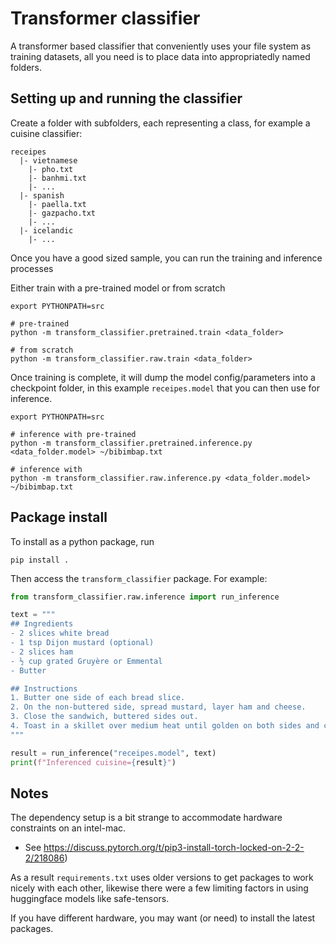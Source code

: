 # Transformer classifier
A transformer based classifier that conveniently uses your file system as training datasets, all you need is to place data into appropriatedly named folders.


## Setting up and running the classifier
Create a folder with subfolders, each representing a class, for example a cuisine classifier:

```
receipes
  |- vietnamese
    |- pho.txt
    |- banhmi.txt
    |- ...
  |- spanish
    |- paella.txt
    |- gazpacho.txt
    |- ...
  |- icelandic
    |- ...
```

Once you have a good sized sample, you can run the training and inference processes

Either train with a pre-trained model or from scratch

```
export PYTHONPATH=src 

# pre-trained
python -m transform_classifier.pretrained.train <data_folder>

# from scratch
python -m transform_classifier.raw.train <data_folder>

```

Once training is complete, it will dump the model config/parameters into a checkpoint folder, in this example `receipes.model` that you can then use for inference.

```
export PYTHONPATH=src 

# inference with pre-trained
python -m transform_classifier.pretrained.inference.py <data_folder.model> ~/bibimbap.txt

# inference with 
python -m transform_classifier.raw.inference.py <data_folder.model> ~/bibimbap.txt
```

## Package install
To install as a python package, run

```
pip install .
```

Then access the `transform_classifier` package. For example:

```python
from transform_classifier.raw.inference import run_inference

text = """
## Ingredients
- 2 slices white bread  
- 1 tsp Dijon mustard (optional)  
- 2 slices ham  
- ½ cup grated Gruyère or Emmental  
- Butter

## Instructions
1. Butter one side of each bread slice.  
2. On the non-buttered side, spread mustard, layer ham and cheese.  
3. Close the sandwich, buttered sides out.  
4. Toast in a skillet over medium heat until golden on both sides and cheese is melted (about 3–4 min per side).  
"""

result = run_inference("receipes.model", text)
print(f"Inferenced cuisine={result}")
```



## Notes
The dependency setup is a bit strange to accommodate hardware constraints on an intel-mac.
- See https://discuss.pytorch.org/t/pip3-install-torch-locked-on-2-2-2/218086)

As a result `requirements.txt` uses older versions to get packages to work nicely with each other, likewise there were a few limiting factors in using huggingface models like safe-tensors.

If you have different hardware, you may want (or need) to install the latest packages.
